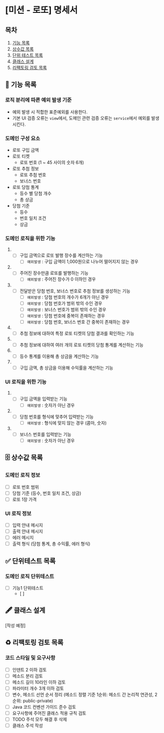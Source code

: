 # [미션 - 로또] 명세서

## 목차

1. [기능 목록](#-기능-목록)
2. [상수값 목록](#-상수값-목록)
3. [단위 테스트 목록](#-단위테스트-목록)
4. [클래스 설계](#-클래스-설계)
5. [리팩토링 검토 목록](#%EF%B8%8F-리팩토링-검토-목록)

## 🚀 기능 목록

### 로직 분리에 따른 예외 발생 기준

- 예외 발생 시 적합한 표준예외를 사용한다.
- 기본 UI 검증 오류는 `view`에서, 도메인 관련 검증 오류는 `service`에서 예외를 발생시킨다.

### 도메인 구성 요소

- 로또 구입 금액
- 로또 티켓
    - 로또 번호 (1 ~ 45 사이의 숫자 6개)
- 로또 추첨 정보
    - 로또 추첨 번호
    - 보너스 번호
- 로또 당첨 통계
    - 등수 별 당첨 개수
    - 총 상금
- 당첨 기준
    - 등수
    - 번호 일치 조건
    - 상금

### 도메인 로직을 위한 기능

1.
    - [ ] 구입 금액으로 로또 발행 장수를 계산하는 기능
        - [ ] `예외발생` : 구입 금액이 1,000원으로 나누어 떨어지지 않는 경우
2.
    - [ ] 주어진 장수만큼 로또를 발행하는 기능
        - [ ] `예외발생` : 주어진 장수가 0 이하인 경우
3.
    - [ ] 전달받은 당첨 번호, 보너스 번호로 추첨 정보를 생성하는 기능
        - [ ] `예외발생` : 당첨 번호의 개수가 6개가 아닌 경우
        - [ ] `예외발생` : 당첨 번호가 범위 밖의 수인 경우
        - [ ] `예외발생` : 보너스 번호가 범위 밖의 수인 경우
        - [ ] `예외발생` : 당첨 번호에 중복이 존재하는 경우
        - [ ] `예외발생` : 당첨 번호, 보너스 번호 간 중복이 존재하는 경우
4.
    - [ ] 추첨 정보에 대하여 특정 로또 티켓의 당첨 결과를 확인하는 기능
5.
    - [ ] 추첨 정보에 대하여 여러 개의 로또 티켓의 당첨 통계를 계산하는 기능
6.
    - [ ] 등수 통계를 이용해 총 상금을 계산하는 기능
7.
    - [ ] 구입 금액, 총 상금을 이용해 수익률을 계산하는 기능

### UI 로직을 위한 기능

1.
    - [ ] 구입 금액을 입력받는 기능
        - [ ] `예외발생` : 숫자가 아닌 경우
2.
    - [ ] 당첨 번호를 형식에 맞추어 입력받는 기능
        - [ ] `예외발생` : 형식에 맞지 않는 경우 (콤마, 숫자)
3.
    - [ ] 보너스 번호를 입력받는 기능
        - [ ] `예외발생` : 숫자가 아닌 경우

## 🗄 상수값 목록

### 도메인 로직 정보

- [ ] 로또 번호 범위
- [ ] 당첨 기준 (등수, 번호 일치 조건, 상금)
- [ ] 로또 1장 가격

### UI 로직 정보

- [ ] 입력 안내 메시지
- [ ] 출력 안내 메시지
- [ ] 에러 메시지
- [ ] 출력 형식 (당첨 통계, 총 수익률, 에러 형식)

## ✅ 단위테스트 목록

### 도메인 로직 단위테스트

- [ ] 기능1 단위테스트
    - [ ] 

## 🖋 클래스 설계

[작성 예정]

## ♻️ 리팩토링 검토 목록

### 코드 스타일 및 요구사항

- [ ] 인덴트 2 이하 검토
- [ ] 메소드 분리 검토
- [ ] 메소드 길이 10라인 이하 검토
- [ ] 파라미터 개수 3개 이하 검토
- [ ] 변수, 메소드 선언 순서 정리 (메소드 정렬 기준 1순위: 메소드 간 논리적 연관성, 2순위: public-private)
- [ ] Java 코드 컨벤션 가이드 준수 검토
- [ ] 요구사항에 주어진 클래스 적용 규칙 검토
- [ ] TODO 주석 모두 해결 후 삭제
- [ ] 클래스 주석 작성